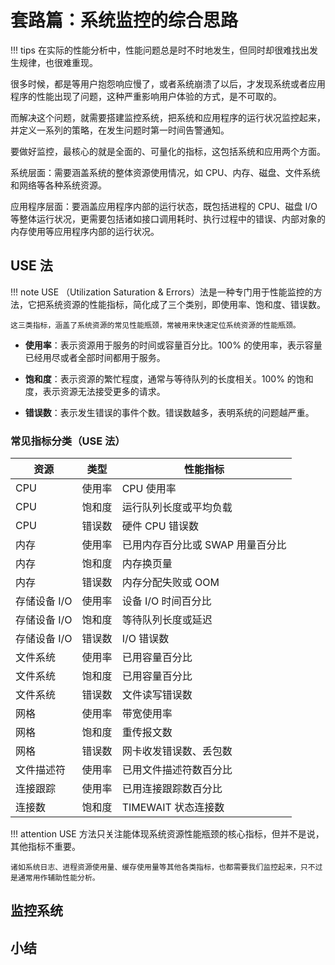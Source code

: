 # 套路篇：系统监控的综合思路

!!! tips
    在实际的性能分析中，性能问题总是时不时地发生，但同时却很难找出发生规律，也很难重现。

很多时候，都是等用户抱怨响应慢了，或者系统崩溃了以后，才发现系统或者应用程序的性能出现了问题，这种严重影响用户体验的方式，是不可取的。

而解决这个问题，就需要搭建监控系统，把系统和应用程序的运行状况监控起来，并定义一系列的策略，在发生问题时第一时间告警通知。

要做好监控，最核心的就是全面的、可量化的指标，这包括系统和应用两个方面。

系统层面：需要涵盖系统的整体资源使用情况，如 CPU、内存、磁盘、文件系统和网络等各种系统资源。

应用程序层面：要涵盖应用程序内部的运行状态，既包括进程的 CPU、磁盘 I/O 等整体运行状况，更需要包括诸如接口调用耗时、执行过程中的错误、内部对象的内存使用等应用程序内部的运行状况。

## USE 法

!!! note
    USE （Utilization Saturation & Errors）法是一种专门用于性能监控的方法，它把系统资源的性能指标，简化成了三个类别，即使用率、饱和度、错误数。

    这三类指标，涵盖了系统资源的常见性能瓶颈，常被用来快速定位系统资源的性能瓶颈。

- **使用率**：表示资源用于服务的时间或容量百分比。100% 的使用率，表示容量已经用尽或者全部时间都用于服务。

- **饱和度**：表示资源的繁忙程度，通常与等待队列的长度相关。100% 的饱和度，表示资源无法接受更多的请求。

- **错误数**：表示发生错误的事件个数。错误数越多，表明系统的问题越严重。
  
### 常见指标分类（USE 法）

| 资源         | 类型   | 性能指标                         |
| ------------ | ------ | -------------------------------- |
| CPU          | 使用率 | CPU 使用率                       |
| CPU          | 饱和度 | 运行队列长度或平均负载           |
| CPU          | 错误数 | 硬件 CPU 错误数                  |
| 内存         | 使用率 | 已用内存百分比或 SWAP 用量百分比 |
| 内存         | 饱和度 | 内存换页量                       |
| 内存         | 错误数 | 内存分配失败或 OOM               |
| 存储设备 I/O | 使用率 | 设备 I/O 时间百分比              |
| 存储设备 I/O | 饱和度 | 等待队列长度或延迟               |
| 存储设备 I/O | 错误数 | I/O 错误数                       |
| 文件系统     | 使用率 | 已用容量百分比                   |
| 文件系统     | 饱和度 | 已用容量百分比                   |
| 文件系统     | 错误数 | 文件读写错误数                   |
| 网格         | 使用率 | 带宽使用率                       |
| 网格         | 饱和度 | 重传报文数                       |
| 网格         | 错误数 | 网卡收发错误数、丢包数           |
| 文件描述符   | 使用率 | 已用文件描述符数百分比           |
| 连接跟踪     | 使用率 | 已用连接跟踪数百分比             |
| 连接数       | 饱和度 | TIMEWAIT 状态连接数              |


!!! attention
    USE 方法只关注能体现系统资源性能瓶颈的核心指标，但并不是说，其他指标不重要。
    
    诸如系统日志、进程资源使用量、缓存使用量等其他各类指标，也都需要我们监控起来，只不过是通常用作辅助性能分析。


## 监控系统



## 小结

